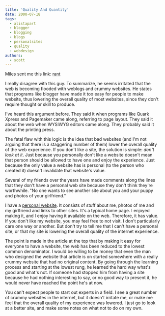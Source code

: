 ```yaml
---
title: 'Quality And Quantity'
date: 2000-07-18
tags:
  - alistapart
  - blogger
  - blogging
  - blogs
  - personalsites
  - quality
  - webdesign
authors:
  - scott
---
```


Miles sent me this link: [rant](http://www.alistapart.com/articles/fame/)

I really disagree with this guy. To summarize, he seems irritated that the web is becoming flooded with weblogs and crummy websites. He states that programs like blogger have made it too easy for people to make website, thus lowering the overall quality of most websites, since they don't require thought or skill to produce.

I've heard this argument before. They said it when programs like Quark Xpress and Pagemaker came along, referring to page layout. They said it about the web when WYSIWYG editors came along. They probably said it about the printing press.

The fatal flaw with this logic is the idea that bad websites (and I'm not arguing that there is a staggering number of them) lower the overall quality of the web experience. If you don't like a site, the solution is simple: _don't look at it_. Just because you personally don't like a website doesn't mean that person should be allowed to have one and enjoy the experience. Just because the only value a website has is personal (to the person who created it) doesn't invalidate that website's value.

Several of my friends over the years have made comments along the lines that they don't have a personal web site because they don't think they're worthwhile. "No one wants to see another site about you and your puppy and photos of your girlfriend."

I have a [personal website](http://spaceninja.com/). It consists of stuff about me, photos of me and my girlfriend and links to other sites. It's a typical home page. I enjoyed making it, and I enjoy having it available on the web. Therefore, it has value. If you don't like my website, you may feel free to not visit. I don't particularly care one way or another. But don't try to tell me that I can't have a personal site, or that my site is lowering the overall quality of the internet experience.

The point is made in the article at the top that by making it easy for everyone to have a website, the web has been reduced to the lowest common denominator. I would be willing to be money that even the man who designed the website that article is on started somewhere with a really crummy website that had no original content. By going through the learning process and starting at the lowest rung, he learned the hard way what's good and what's not. If someone had stopped him from having a site because he had nothing interesting to say, or no good way to present it, he would never have reached the point he's at now.

You can't expect people to start out experts in a field. I see a great number of crummy websites in the internet, but it doesn't irritate me, or make me feel that the overall quality of my experience was lowered. I just go to look at a better site, and make some notes on what not to do on my own.
